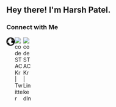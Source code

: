 <h2> Hey there! I'm Harsh Patel.</h2>

<h3> Connect with Me </h3>

[<img align="left" alt="https://harshpatel67.github.io/" width="22px" src="https://raw.githubusercontent.com/iconic/open-iconic/master/svg/globe.svg" />][website]
[<img align="left" alt="codeSTACKr | Twitter" width="22px" src="https://cdn.jsdelivr.net/npm/simple-icons@v3/icons/twitter.svg" />][twitter]
[<img align="left" alt="codeSTACKr | LinkedIn" width="22px" src="https://cdn.jsdelivr.net/npm/simple-icons@v3/icons/linkedin.svg" />][linkedin]

[website]: https://harshpatel67.github.io/
[twitter]: https://twitter.com/ErHarshPatel
[linkedin]: https://www.linkedin.com/in/harshpatel67

